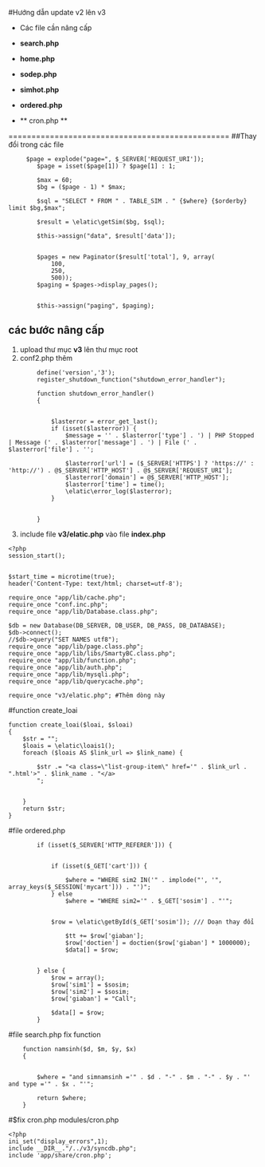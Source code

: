 #Hướng dẫn update v2 lên v3
- Các file  cần nâng cấp

- **search.php**
- **home.php**
- **sodep.php**
- **simhot.php**
- **ordered.php**
- ** cron.php **

================================================
##Thay đổi trong các file

         $page = explode("page=", $_SERVER['REQUEST_URI']);
            $page = isset($page[1]) ? $page[1] : 1;

            $max = 60;
            $bg = ($page - 1) * $max;

            $sql = "SELECT * FROM " . TABLE_SIM . " {$where} {$orderby} limit $bg,$max";

            $result = \elatic\getSim($bg, $sql);

            $this->assign("data", $result['data']);


            $pages = new Paginator($result['total'], 9, array(
                100,
                250,
                500));
            $paging = $pages->display_pages();


            $this->assign("paging", $paging);
   
## các  bước nâng cấp
1. upload thư mục **v3** lên thư mục root
2. conf2.php thêm 

```
        define('version','3');
        register_shutdown_function("shutdown_error_handler");
        
        function shutdown_error_handler()
        {
        
        
            $lasterror = error_get_last();
            if (isset($lasterror)) {
                $message = '' . $lasterror['type'] . ') | PHP Stopped | Message (' . $lasterror['message'] . ') | File (' . $lasterror['file'] . '';
        
                $lasterror['url'] = ($_SERVER['HTTPS'] ? 'https://' : 'http://') . @$_SERVER['HTTP_HOST'] . @$_SERVER['REQUEST_URI'];
                $lasterror['domain'] = @$_SERVER['HTTP_HOST'];
                $lasterror['time'] = time();
                \elatic\error_log($lasterror);
            }
        
        
        }
```


3. include file **v3/elatic.php** vào file **index.php**

```
<?php
session_start();


$start_time = microtime(true); 
header('Content-Type: text/html; charset=utf-8');

require_once "app/lib/cache.php";
require_once "conf.inc.php";
require_once "app/lib/Database.class.php";

$db = new Database(DB_SERVER, DB_USER, DB_PASS, DB_DATABASE);
$db->connect();
//$db->query("SET NAMES utf8");
require_once "app/lib/page.class.php";
require_once "app/lib/libs/SmartyBC.class.php";
require_once "app/lib/function.php";
require_once "app/lib/auth.php";
require_once "app/lib/mysqli.php";
require_once "app/lib/querycache.php";

require_once "v3/elatic.php"; #Thêm dòng này

```


#function create_loai
```
function create_loai($loai, $sloai)
{
    $str = "";
    $loais = \elatic\loais1();
    foreach ($loais AS $link_url => $link_name) {

        $str .= "<a class=\"list-group-item\" href='" . $link_url . ".html'>" . $link_name . "</a>
        ";


    }
    return $str;
}

```


#file ordered.php
```
        if (isset($_SERVER['HTTP_REFERER'])) {


            if (isset($_GET['cart'])) {

                $where = "WHERE sim2 IN('" . implode("', '", array_keys($_SESSION['mycart'])) . "')";
            } else
                $where = "WHERE sim2='" . $_GET['sosim'] . "'";


            $row = \elatic\getById($_GET['sosim']); /// Doạn thay đổi

                $tt += $row['giaban'];
                $row['doctien'] = doctien($row['giaban'] * 1000000);
                $data[] = $row;


        } else {
            $row = array();
            $row['sim1'] = $sosim;
            $row['sim2'] = $sosim;
            $row['giaban'] = "Call";

            $data[] = $row;
        }
```
#file search.php fix function
```
    function namsinh($d, $m, $y, $x)
    {


        $where = "and simnamsinh ='" . $d . "-" . $m . "-" . $y . "' and type ='" . $x . "'";

        return $where;
    }

```

#$fix cron.php
modules/cron.php

```
<?php 
ini_set("display_errors",1);
include __DIR__."/../v3/syncdb.php";
include 'app/share/cron.php';


```


